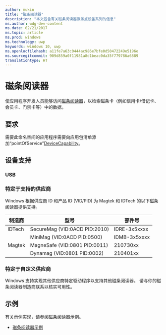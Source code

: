 ```yaml
---
author: mukin
title: "磁条阅读器"
description: "本文包含有关磁条阅读器服务点设备系列的信息"
ms.author: wdg-dev-content
ms.date: 02/21/2017
ms.topic: article
ms.prod: windows
ms.technology: uwp
keywords: windows 10, uwp
ms.openlocfilehash: a11fe7a63c0444ac986e7bfe0d50472249e5196e
ms.sourcegitcommit: 909d859a0f11981a8d1beac0da35f779786a6889
translationtype: HT
---
```

# <a name="magnetic-stripe-reader"></a>磁条阅读器

使应用程序开发人员能够访问[磁条阅读器](https://docs.microsoft.com/en-us/uwp/api/windows.devices.pointofservice.magneticstripereader)，以检索磁条卡（例如信用卡/借记卡、会员卡、门禁卡等）中的数据。

## <a name="requirements"></a>要求
需要此命名空间的应用程序需要向应用包清单添加“pointOfService”[DeviceCapability](https://msdn.microsoft.com/library/4353c4fd-f038-4986-81ed-d2ec0c6235ef)。

## <a name="device-support"></a>设备支持
### <a name="usb"></a>USB
### <a name="supported-vendor-specific"></a>特定于支持的供应商
Windows 根据供应商 ID 和产品 ID (VID/PID) 为 Magtek 和 IDTech 的以下磁条阅读器提供支持。

| 制造商 |     型号 |    部件号 |
|--------------|-----------|--------------|
| IDTech | SecureMag (VID:0ACD PID:2010) | IDRE-3x5xxxx |
| |    MiniMag (VID:0ACD PID:0500) |    IDMB-3x5xxxx |
| Magtek | MagneSafe (VID:0801 PID:0011) |    210730xx |
| |    Dynamag (VID:0801 PID:0002) |    210401xx |

### <a name="custom-vendor-specific"></a>特定于自定义供应商
Windows 支持实现其他供应商特定驱动程序以支持其他磁条阅读器。 请与你的磁条阅读器制造商联系以核实可用性。

## <a name="examples"></a>示例
有关示例实现，请参阅磁条阅读器示例。
+    [磁条阅读器示例](https://github.com/Microsoft/Windows-universal-samples/tree/master/Samples/MagneticStripeReader)
